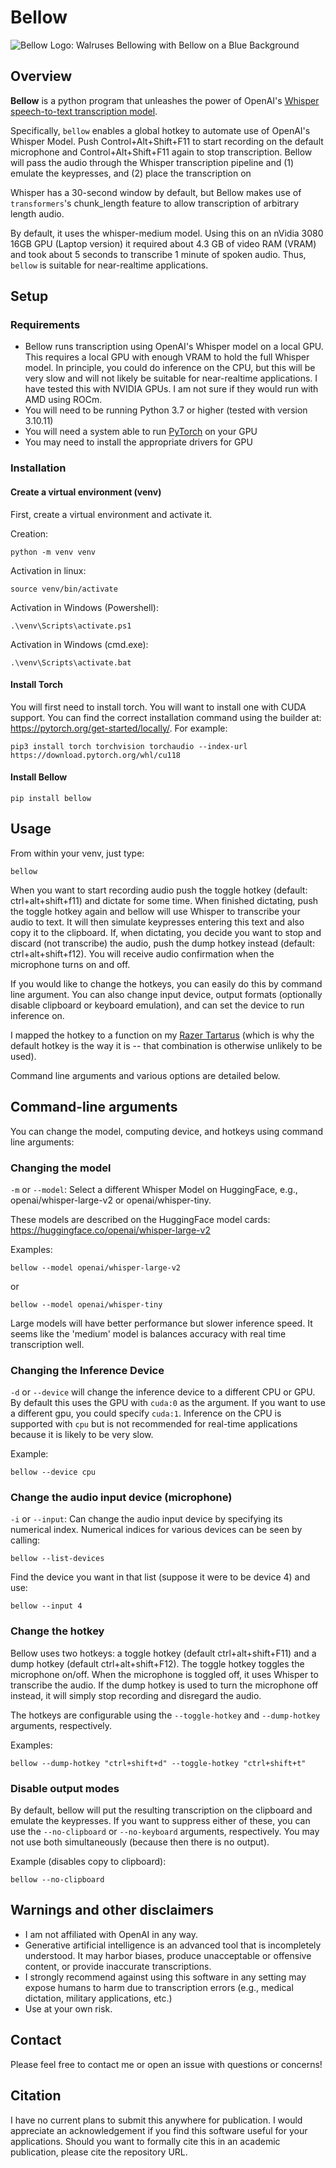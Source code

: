 # Bellow

![Bellow Logo: Walruses Bellowing with Bellow on a Blue Background](http://biophysengr.net/files/bellow.png)

## Overview

**Bellow** is a python program that unleashes the power of OpenAI's [Whisper speech-to-text transcription model](https://github.com/openai/whisper).

Specifically, ```bellow``` enables a global hotkey to automate use of OpenAI's Whisper Model. Push Control+Alt+Shift+F11 to start recording on the default microphone and Control+Alt+Shift+F11 again to stop transcription. Bellow will pass the audio through the Whisper transcription pipeline and (1) emulate the keypresses, and (2) place the transcription on 

Whisper has a 30-second window by default, but Bellow makes use of `transformers`'s chunk_length feature to allow transcription of arbitrary length audio. 

By default, it uses the whisper-medium model. Using this on an nVidia 3080 16GB GPU (Laptop version) it required
about 4.3 GB of video RAM (VRAM) and took about 5 seconds to transcribe 1 minute of spoken audio. Thus, ```bellow``` is suitable for near-realtime applications.

## Setup

### Requirements
- Bellow runs transcription using OpenAI's Whisper model on a local GPU. This requires a local GPU with enough VRAM to hold the full Whisper model. In principle, you could do inference on the CPU, but this will be very slow and will not likely be suitable for near-realtime applications. I have tested this with NVIDIA GPUs. I am not sure if they would run with AMD using ROCm.
- You will need to be running Python 3.7 or higher (tested with version 3.10.11)
- You will need a system able to run [PyTorch](https://pytorch.org/) on your GPU
- You may need to install the appropriate drivers for GPU

### Installation

#### Create a virtual environment (venv)
First, create a virtual environment and activate it.

Creation:
```
python -m venv venv
```

Activation in linux:
```
source venv/bin/activate
```

Activation in Windows (Powershell):
```
.\venv\Scripts\activate.ps1
```

Activation in Windows (cmd.exe):
```
.\venv\Scripts\activate.bat
```

#### Install Torch

You will first need to install torch. You will want to install one with CUDA support. You can find the correct installation command using the builder at: https://pytorch.org/get-started/locally/. For example:
```
pip3 install torch torchvision torchaudio --index-url https://download.pytorch.org/whl/cu118
```

#### Install Bellow 

```
pip install bellow
```

## Usage

From within your venv, just type:

```
bellow
```

When you want to start recording audio push the toggle hotkey (default: ctrl+alt+shift+f11) and dictate for some time. When finished dictating, push the toggle hotkey again and bellow will use Whisper to transcribe your audio to text. It will then simulate keypresses entering this text and also copy it to the clipboard. If, when dictating, you decide you want to stop and discard (not transcribe) the audio, push the dump hotkey instead (default: ctrl+alt+shift+f12). You will receive audio confirmation when the microphone turns on and off.

If you would like to change the hotkeys, you can easily do this by command line argument. You can also change input device, output formats (optionally disable clipboard or keyboard emulation), and can set the device to run inference on.

I mapped the hotkey to a function on my [Razer Tartarus](https://www.razer.com/gaming-keypads/razer-tartarus-v2) (which is why the default hotkey is the way it is -- that combination is otherwise unlikely to be used).

Command line arguments and various options are detailed below.

## Command-line arguments

You can change the model, computing device, and hotkeys using command line arguments:

### Changing the model

`-m` or `--model`: Select a different Whisper Model on HuggingFace, e.g., openai/whisper-large-v2 or openai/whisper-tiny.

These models are described on the HuggingFace model cards: https://huggingface.co/openai/whisper-large-v2 

Examples:

```
bellow --model openai/whisper-large-v2 
```
or
```
bellow --model openai/whisper-tiny 
```

Large models will have better performance but slower inference speed. It seems like the 'medium' model is balances accuracy with real time transcription well.

### Changing the Inference Device

`-d` or `--device` will change the inference device to a different CPU or GPU. By default this uses the GPU with `cuda:0` as the argument. If you want to use a different gpu, you could specify `cuda:1`. Inference on the CPU is supported with `cpu` but is not recommended for real-time applications because it is likely to be very slow.

Example:

```
bellow --device cpu
```

### Change the audio input device (microphone)

`-i` or `--input`: Can change the audio input device by specifying its numerical index. Numerical indices for various devices can be seen by calling:

```
bellow --list-devices
```
Find the device you want in that list (suppose it were to be device 4) and use:
```
bellow --input 4
```

### Change the hotkey

Bellow uses two hotkeys: a toggle hotkey (default ctrl+alt+shift+F11) and a dump hotkey (default ctrl+alt+shift+F12). The toggle hotkey toggles the microphone on/off. When the microphone is toggled off, it uses Whisper to transcribe the audio. If the dump hotkey is used to turn the microphone off instead, it will simply stop recording and disregard the audio.

The hotkeys are configurable using the `--toggle-hotkey` and `--dump-hotkey` arguments, respectively.

Examples:

```
bellow --dump-hotkey "ctrl+shift+d" --toggle-hotkey "ctrl+shift+t"
```

### Disable output modes

By default, bellow will put the resulting transcription on the clipboard and emulate the keypresses. If you want to suppress either of these, you can use the `--no-clipboard` or `--no-keyboard` arguments, respectively. You may not use both simultaneously (because then there is no output).

Example (disables copy to clipboard):

```
bellow --no-clipboard
```

## Warnings and other disclaimers

- I am not affiliated with OpenAI in any way.
- Generative artificial intelligence is an advanced tool that is incompletely understood. It may harbor biases, produce unacceptable or offensive content, or provide inaccurate transcriptions.
- I strongly recommend against using this software in any setting may expose humans to harm due to transcription errors (e.g., medical dictation, military applications, etc.)
- Use at your own risk.

## Contact

Please feel free to contact me or open an issue with questions or concerns!

## Citation

I have no current plans to submit this anywhere for publication. I would appreciate an acknowledgement if you find this software useful for your applications. Should you want to formally cite this in an academic publication, please cite the repository URL. 
